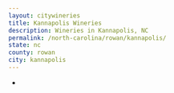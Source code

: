 ```yaml
---
layout: citywineries
title: Kannapolis Wineries
description: Wineries in Kannapolis, NC
permalink: /north-carolina/rowan/kannapolis/
state: nc
county: rowan
city: kannapolis
---
```

-

